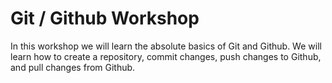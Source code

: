 # Git / Github Workshop

In this workshop we will learn the absolute basics of Git and Github. We will learn how to create a repository, commit changes, push changes to Github, and pull changes from Github.
